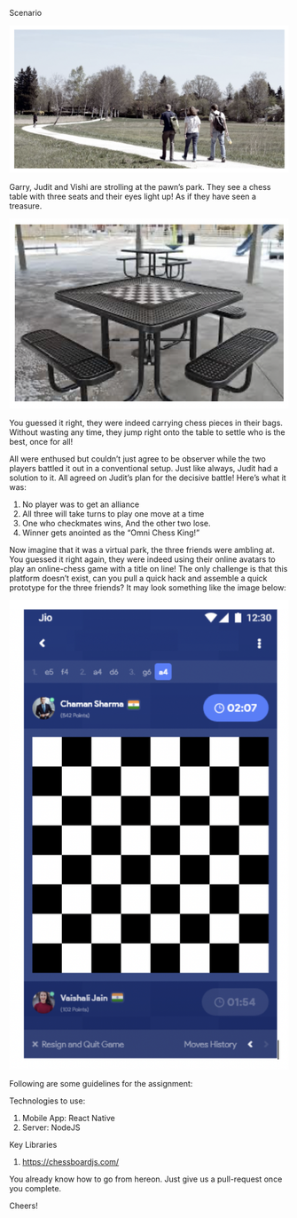 Scenario

![Image description](https://github.com/SharadMishra/fsRecTask/blob/master/Screenshot%202020-05-18%20at%2019.41.46.png)

Garry, Judit and Vishi are strolling at the pawn’s park. They see a chess table with three seats and their eyes light up! As if they have seen a treasure.

![Image description](https://github.com/SharadMishra/fsRecTask/blob/master/Screenshot%202020-05-18%20at%2019.41.56.png)
 
You guessed it right, they were indeed carrying chess pieces in their bags. Without wasting any time, they jump right onto the table to settle who is the best, once for all!

All were enthused but couldn’t just agree to be observer while the two players battled it out in a conventional setup. Just like always, Judit had a solution to it. All agreed on Judit’s plan for the decisive battle! Here’s what it was:

1.	No player was to get an alliance
2.	All three will take turns to play one move at a time
3.	One who checkmates wins, And the other two lose.
4.	Winner gets anointed as the “Omni Chess King!”

Now imagine that it was a virtual park, the three friends were ambling at. You guessed it right again, they were indeed using their online avatars to play an online-chess game with a title on line! The only challenge is that this platform doesn’t exist, can you pull a quick hack and assemble a quick prototype for the three friends? It may look something like the image below:
 
![Image description](https://github.com/SharadMishra/fsRecTask/blob/master/Screenshot%202020-05-18%20at%2019.36.51.png)

Following are some guidelines for the assignment:

Technologies to use:
1.	Mobile App: React Native
2.	Server: NodeJS

Key Libraries
1.	https://chessboardjs.com/

You already know how to go from hereon. Just give us a pull-request once you complete.

Cheers!
